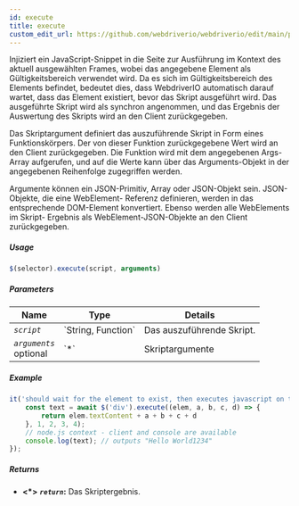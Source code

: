 ```yaml
---
id: execute
title: execute
custom_edit_url: https://github.com/webdriverio/webdriverio/edit/main/packages/webdriverio/src/commands/element/execute.ts
---
```


Injiziert ein JavaScript-Snippet in die Seite zur Ausführung im Kontext des aktuell ausgewählten
Frames, wobei das angegebene Element als Gültigkeitsbereich verwendet wird. Da es sich im Gültigkeitsbereich des Elements befindet, bedeutet dies, dass WebdriverIO
automatisch darauf wartet, dass das Element existiert, bevor das Skript ausgeführt wird.
Das ausgeführte Skript wird als synchron angenommen, und das Ergebnis der Auswertung des Skripts wird an
den Client zurückgegeben.

Das Skriptargument definiert das auszuführende Skript in Form eines Funktionskörpers. Der von
dieser Funktion zurückgegebene Wert wird an den Client zurückgegeben. Die Funktion wird mit dem angegebenen Args-Array
aufgerufen, und auf die Werte kann über das Arguments-Objekt in der angegebenen Reihenfolge zugegriffen werden.

Argumente können ein JSON-Primitiv, Array oder JSON-Objekt sein. JSON-Objekte, die eine WebElement-
Referenz definieren, werden in das entsprechende DOM-Element konvertiert. Ebenso werden alle WebElements im Skript-
Ergebnis als WebElement-JSON-Objekte an den Client zurückgegeben.

##### Usage

```js
$(selector).execute(script, arguments)
```

##### Parameters

<table>
  <thead>
    <tr>
      <th>Name</th><th>Type</th><th>Details</th>
    </tr>
  </thead>
  <tbody>
    <tr>
      <td><code><var>script</var></code></td>
      <td>`String, Function`</td>
      <td>Das auszuführende Skript.</td>
    </tr>
    <tr>
      <td><code><var>arguments</var></code><br /><span className="label labelWarning">optional</span></td>
      <td>`*`</td>
      <td>Skriptargumente</td>
    </tr>
  </tbody>
</table>

##### Example

```js title="execute.js"
it('should wait for the element to exist, then executes javascript on the page with the element as first argument', async () => {
    const text = await $('div').execute((elem, a, b, c, d) => {
        return elem.textContent + a + b + c + d
    }, 1, 2, 3, 4);
    // node.js context - client and console are available
    console.log(text); // outputs "Hello World1234"
});
```

##### Returns

- **&lt;*&gt;**
            **<code><var>return</var></code>:**              Das Skriptergebnis.
